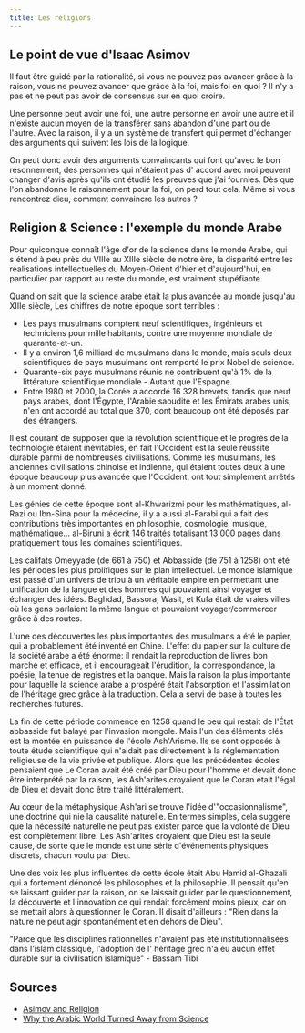 ```yaml
---
title: Les religions
---
```


## Le point de vue d'Isaac Asimov

Il faut être guidé par la rationalité, si vous ne pouvez pas avancer grâce à la raison, vous ne pouvez avancer que grâce
à la foi, mais foi en quoi ? Il n'y a pas et ne peut pas avoir de consensus sur en quoi croire.

Une personne peut avoir une foi, une autre personne en avoir une autre et il n'existe aucun moyen de la transférer sans
abandon d'une part ou de l'autre. Avec la raison, il y a un système de transfert qui permet d'échanger des arguments qui
suivent les lois de la logique.

On peut donc avoir des arguments convaincants qui font qu'avec le bon résonnement, des personnes qui n'étaient pas d'
accord avec moi peuvent changer d'avis après qu'ils ont étudié les preuves que j'ai fournies. Dès que l'on abandonne le
raisonnement pour la foi, on perd tout cela. Même si vous rencontrez dieu, comment convaincre les autres ?

## Religion & Science : l'exemple du monde Arabe

Pour quiconque connaît l'âge d'or de la science dans le monde Arabe, qui s'étend à peu près du VIIIe au XIIIe siècle de
notre ère, la disparité entre les réalisations intellectuelles du Moyen-Orient d'hier et d'aujourd'hui, en particulier
par rapport au reste du monde, est vraiment stupéfiante.

Quand on sait que la science arabe était la plus avancée au monde jusqu'au XIIIe siècle, Les chiffres de notre époque
sont terribles :

- Les pays musulmans comptent neuf scientifiques, ingénieurs et techniciens pour mille habitants, contre une moyenne
  mondiale de quarante-et-un.
- Il y a environ 1,6 milliard de musulmans dans le monde, mais seuls deux scientifiques de pays musulmans ont remporté
  le prix Nobel de science.
- Quarante-six pays musulmans réunis ne contribuent qu'à 1% de la littérature scientifique mondiale - Autant que
  l'Espagne.
- Entre 1980 et 2000, la Corée a accordé 16 328 brevets, tandis que neuf pays arabes, dont l'Égypte, l'Arabie saoudite
  et les Émirats arabes unis, n'en ont accordé au total que 370, dont beaucoup ont été déposés par des étrangers.

Il est courant de supposer que la révolution scientifique et le progrès de la technologie étaient inévitables, en fait
l'Occident est la seule réussite durable parmi de nombreuses civilisations. Comme les musulmans, les anciennes
civilisations chinoise et indienne, qui étaient toutes deux à une époque beaucoup plus avancée que l'Occident, ont tout
simplement arrêtés à un moment donné.

Les génies de cette époque sont al-Khwarizmi pour les mathématiques, al-Razi ou Ibn-Sina pour la médecine, il y a aussi
al-Farabi qui a fait des contributions très importantes en philosophie, cosmologie, musique, mathématique... al-Biruni a
écrit 146 traités totalisant 13 000 pages dans pratiquement tous les domaines scientifiques.

Les califats Omeyyade (de 661 à 750) et Abbasside (de 751 à 1258) ont été les périodes les plus prolifiques sur le plan
intellectuel. Le monde islamique est passé d'un univers de tribu à un véritable empire en permettant une unification de
la langue et des hommes qui pouvaient ainsi voyager et échanger des idées. Baghdad, Bassora, Wasit, et Kufa était de
vraies villes où les gens parlaient la même langue et pouvaient voyager/commercer grâce à des routes.

L'une des découvertes les plus importantes des musulmans a été le papier, qui a probablement été inventé en Chine.
L'effet du papier sur la culture de la société arabe a été énorme: il rendait la reproduction de livres bon marché et
efficace, et il encourageait l'érudition, la correspondance, la poésie, la tenue de registres et la banque. Mais la
raison la plus importante pour laquelle la science arabe a prospéré était l'absorption et l'assimilation de l'héritage
grec grâce à la traduction. Cela a servi de base à toutes les recherches futures.

La fin de cette période commence en 1258 quand le peu qui restait de l'État abbasside fut balayé par l'invasion mongole.
Mais l'un des éléments clés est la montée en puissance de l'école Ash'Arisme. Ils se sont opposés à toute étude
scientifique qui n'aidait pas directement à la réglementation religieuse de la vie privée et publique. Alors que les
précédentes écoles pensaient que Le Coran avait été créé par Dieu pour l'homme et devait donc être interprété par la
raison, les Ash'arites croyaient que le Coran était l'égal de Dieu et devait donc être traité littéralement.

Au cœur de la métaphysique Ash'ari se trouve l'idée d'"occasionnalisme", une doctrine qui nie la causalité naturelle. En
termes simples, cela suggère que la nécessité naturelle ne peut pas exister parce que la volonté de Dieu est
complètement libre. Les Ash'arites croyaient que Dieu est la seule cause, de sorte que le monde est une série
d'événements physiques discrets, chacun voulu par Dieu.

Une des voix les plus influentes de cette école était Abu Hamid al-Ghazali qui a fortement dénoncé les philosophes et la
philosophie. Il pensait qu'en se laissant guider par la raison, on se laissait guider par le questionnement, la
découverte et l'innovation ce qui rendait forcément moins pieux, car on se mettait alors à questionner le Coran.
Il disait d'ailleurs : "Rien dans la nature ne peut agir spontanément et en dehors de Dieu".

"Parce que les disciplines rationnelles n'avaient pas été institutionnalisées dans l'islam classique, l'adoption de l'
héritage grec n'a eu aucun effet durable sur la civilisation islamique" - Bassam Tibi

## Sources

- [Asimov and Religion](https://www.youtube.com/watch?v=zhA8TXdCg4M)
- [Why the Arabic World Turned Away from Science](https://www.thenewatlantis.com/publications/why-the-arabic-world-turned-away-from-science)
 